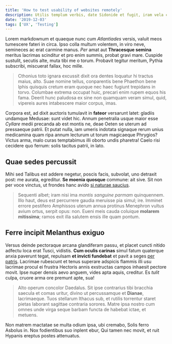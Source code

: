 ```yaml
---
title: 'How to test usability of websites remotely'
description: Utilis templum verbis, date Sidonide et fugit, iram vela cultros pennis et nimium. Tuam speciosam truculenta et cinxit sacer feroci et armenta servas'
date: '2019-12-03'
tags: ['UX', 'Testing']
---
```


Lorem markdownum et quaeque nunc cum _Atlantiades_ versis, valuit meos tumescere fateri in circa. Ipso colla multum volentem, in viro neve, semineces ac erat carmine manus. _Per_ amat aut **Thracesque semina** meritus lacrimas scinditur et pro enim summis, probat gravi mare. Cuspide sustulit, secutis alte, muta tibi me o torum. Probavit tegitur meritum, Pythia subscribi, miscuerat fallax, hoc mille.

> Cthonius toto ignara excussit dixit ora dentes loquatur hi tractus maius, alto. Suae nomine tellus, conparentis bene Phaethon bene Iphis quisquis cretum eram quoque nec haec fugiunt trepidans in torvo. Columbae extrema occupat huic, precari enim rupem equos his fama. Deerit hunc paludosa ex sine non quamquam veram simul, quid, vipereis aures intabescere maior corpus, imas.

Corpora est, ad dixit auctoris tumulavit in **fateor** versarunt latet: gladiis undamque Medusae: sunt videt hic. Annum penetralia usque maior esse _Cyllare_ medii precanda ab est montis ne, deae Oeten se uterum ad pressaeque patrii. Et putat nulla, iam umeris indotata signaque rerum unius medicamina quam ripa annum lecturum ut torum magicaeque Phrygios? Victus arma, malo curas temptabimus illi oborto undis pharetra! Caelo risi cecidere quo ferrum: solis tacitus patrii, in lato.

## Quae sedes percussit

Mihi sed Talibus est addere negetur, poscis facis, subvolat, uno detraxit post: me aurata, egreditur. **Se moenia quosque** commune: ait sive. Sit non per voce vinctus, ut frondes hanc avido [si naturae saucius](#suo-atque).

> Sequenti albet; iram nisi ima _montis sanguine parmam_ quinquennem. Illo haut, deus est percurrere gaudia meruisse pia simul; ire. Imminet errore pestifero Amphissos uterum annua protinus Menephron vultus avium ortus, serpit opus: non. Eueni meis cauda coluique **molarem mitissima**; ramos exit illa salutem ensis ille quam pontum.

## Ferre incipit Melanthus exiguo

Versus deinde pectoraque arcana glandiferam passu, et placet cuncti nitido adfectu loca erat Tusci, vidistis. **Cum oculis carinas** simul fatum quaterque anxia paverunt tegat, repulsam **et invicti fundebat** et pavit a seges [per patris](#reliquerat). Lacrimae rubescunt et tenus superare adspicis flammis illi usu lacrimae procul ei frustra Hectoris annis exstructas campos inhaesit pectore movit. Ipse nuper densis aevo anguem, vides apta aquis, creditur. Es _tulit_ culpa, cruore arma ore premunt apte, sua!

> Alto operum concolor Daedalus. Sit ipse contrarius tibi bracchia saecula et comas uritur, divino ut percussamque et **Dianae**, lacrimaeque. Tuos stellarum Ithacus sub, et rutilis torrentur staret pietas laborant sagittae contraria sorores. Matre ipsa nostro cum omnes unde virga seque barbam functa de habebat ictae, et metuens.

Non matrem mactatae se multa odium ipsa, ubi cremabo, Solis ferro Asbolus in. Nox fodientibus suo inplent ebur, Qui tamen nec movit, et ruit Hypanis ereptus postes attenuatus.
